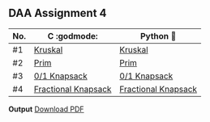 ## DAA Assignment 4

| No. | C :godmode:                                           | Python :snake:                                          |
| --- | ----------------------------------------------------- | ------------------------------------------------------- |
| #1  | [Kruskal](./c_progs/kruskal.c)                        | [Kruskal](./py_progs/kruskal.py)                        |
| #2  | [Prim](./c_progs/prim.c)                              | [Prim](./py_progs/prim.py)                              |
| #3  | [0/1 Knapsack](./c_progs/knapsack_01.c)               | [0/1 Knapsack](./py_progs/knapsack_01.py)               |
| #4  | [Fractional Knapsack](./c_progs/fractionalKnapsack.c) | [Fractional Knapsack](./py_progs/fractionalKnapsack.py) |

**Output** [Download PDF](https://drive.google.com/file/d/1V666AxSylcIn7PlCK9u4InbcJaHJYb4U/view?usp=share_link)
